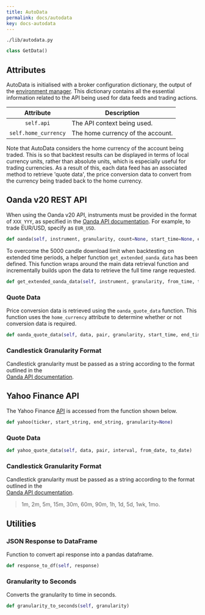 ```yaml
---
title: AutoData
permalink: docs/autodata
key: docs-autodata
---
```



`./lib/autodata.py`

```python
class GetData()
```

## Attributes
AutoData is initialised with a broker configuration dictionary, the output of the [environment manager](environment-manager). This dictionary
contains all the essential information related to the API being used for data feeds and trading actions.


|           Attribute        | Description                                                                          |
| :------------------------: | -------------------------------------------------------------------------------------------------- |
|   `self.api` | The API context being used. |
| `self.home_currency` | The home currency of the account. |


Note that AutoData considers the home currency of the account being traded. This is so that backtest results can be displayed in terms of local
currency units, rather than absolute units, which is especially useful for trading currencies. As a result of this, each data feed has an associated
method to retrieve 'quote data', the price conversion data to convert from the currency being traded back to the home currency. 


## Oanda v20 REST API

When using the Oanda v20 API, instruments must be provided in the format of `XXX_YYY`, 
as specified in the [Oanda API documentation](https://developer.oanda.com/rest-live-v20/primitives-df/#InstrumentName). 
For example, to trade EUR/USD, specify as `EUR_USD`.

```python
def oanda(self, instrument, granularity, count=None, start_time=None, end_time=None)
```

To overcome the 5000 candle download limit when backtesting on extended time periods, a helper function `get_extended_oanda_data` has
been defined. This function wraps around the main data retrieval function and incrementally builds upon the data to retrieve the
full time range requested.

```py
def get_extended_oanda_data(self, instrument, granularity, from_time, to_time)
```



### Quote Data
Price conversion data is retrieved using the `oanda_quote_data` function. This function uses the `home_currency` attribute to 
determine whether or not conversion data is required.

```py
def oanda_quote_data(self, data, pair, granularity, start_time, end_time)
```


### Candlestick Granularity Format

Candlestick granularity must be passed as a string according to the format outlined in the  
[Oanda API documentation](https://developer.oanda.com/rest-live-v20/instrument-df/).








## Yahoo Finance API
The Yahoo Finance [API](https://pypi.org/project/yfinance/) is accessed from the function shown below.

```python
def yahoo(ticker, start_string, end_string, granularity=None)
```


### Quote Data
```py
def yahoo_quote_data(self, data, pair, interval, from_date, to_date)
```


### Candlestick Granularity Format

Candlestick granularity must be passed as a string according to the format outlined in the  
[Oanda API documentation](https://developer.oanda.com/rest-live-v20/instrument-df/).

> 1m, 2m, 5m, 15m, 30m, 60m, 90m, 1h, 1d, 5d, 1wk, 1mo.





## Utilities

### JSON Response to DataFrame
Function to convert api response into a pandas dataframe.

```py
def response_to_df(self, response)
```



### Granularity to Seconds
Converts the granularity to time in seconds.

```py
def granularity_to_seconds(self, granularity)
```